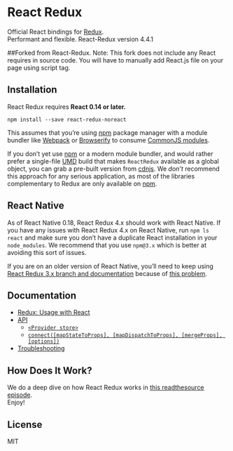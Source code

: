 React Redux
=========================

Official React bindings for [Redux](https://github.com/reactjs/redux).  
Performant and flexible. React-Redux version 4.4.1

##Forked from React-Redux. Note: This fork does not include any React requires in source code. You will have to manually add React.js file on your page using script tag.

## Installation

React Redux requires **React 0.14 or later.**

```
npm install --save react-redux-noreact
```

This assumes that you’re using [npm](http://npmjs.com/) package manager with a module bundler like [Webpack](http://webpack.github.io) or [Browserify](http://browserify.org/) to consume [CommonJS modules](http://webpack.github.io/docs/commonjs.html).

If you don’t yet use [npm](http://npmjs.com/) or a modern module bundler, and would rather prefer a single-file [UMD](https://github.com/umdjs/umd) build that makes `ReactRedux` available as a global object, you can grab a pre-built version from [cdnjs](https://cdnjs.com/libraries/react-redux). We *don’t* recommend this approach for any serious application, as most of the libraries complementary to Redux are only available on [npm](http://npmjs.com/).

## React Native

As of React Native 0.18, React Redux 4.x should work with React Native. If you have any issues with React Redux 4.x on React Native, run `npm ls react` and make sure you don’t have a duplicate React installation in your `node_modules`. We recommend that you use `npm@3.x` which is better at avoiding this sort of issues.

If you are on an older version of React Native, you’ll need to keep using [React Redux 3.x branch and documentation](https://github.com/reactjs/react-redux/tree/v3.1.0) because of [this problem](https://github.com/facebook/react-native/issues/2985).

## Documentation

- [Redux: Usage with React](http://redux.js.org/docs/basics/UsageWithReact.html)
- [API](docs/api.md#api)
  - [`<Provider store>`](docs/api.md#provider-store)
  - [`connect([mapStateToProps], [mapDispatchToProps], [mergeProps], [options])`](docs/api.md#connectmapstatetoprops-mapdispatchtoprops-mergeprops-options)
- [Troubleshooting](docs/troubleshooting.md#troubleshooting)

## How Does It Work?

We do a deep dive on how React Redux works in [this readthesource episode](https://www.youtube.com/watch?v=VJ38wSFbM3A).  
Enjoy!

## License

MIT
